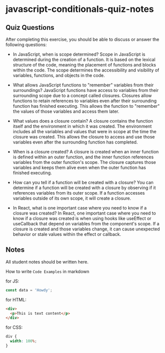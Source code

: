# javascript-conditionals-quiz-notes

## Quiz Questions

After completing this exercise, you should be able to discuss or answer the following questions:

- In JavaScript, when is scope determined?
  Scope in JavaScript is determined during the creation of a function. It is based on the lexical structure of the code, meaning the placement of functions and blocks within the code. The scope determines the accessibility and visibility of variables, functions, and objects in the code.

- What allows JavaScript functions to "remember" variables from their surroundings?
  JavaScript functions have access to variables from their surrounding scope due to a concept called closures. Closures allow functions to retain references to variables even after their surrounding function has finished executing. This allows the function to "remember" the values of those variables and access them later.

- What values does a closure contain?
  A closure contains the function itself and the environment in which it was created. The environment includes all the variables and values that were in scope at the time the closure was created. This allows the closure to access and use those variables even after the surrounding function has completed.

- When is a closure created?
  A closure is created when an inner function is defined within an outer function, and the inner function references variables from the outer function's scope. The closure captures those variables and keeps them alive even when the outer function has finished executing.

- How can you tell if a function will be created with a closure?
  You can determine if a function will be created with a closure by observing if it references variables from its outer scope. If a function accesses variables outside of its own scope, it will create a closure.

- In React, what is one important case where you need to know if a closure was created?
  In React, one important case where you need to know if a closure was created is when using hooks like useEffect or useCallback that depend on variables from the component's scope. If a closure is created and those variables change, it can cause unexpected behavior or stale values within the effect or callback.

## Notes

All student notes should be written here.

How to write `Code Examples` in markdown

for JS:

```javascript
const data = 'Howdy';
```

for HTML:

```html
<div>
  <p>This is text content</p>
</div>
```

for CSS:

```css
div {
  width: 100%;
}
```
